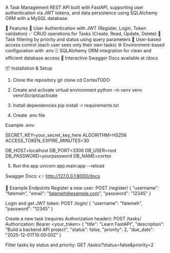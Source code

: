 A Task Management REST API built with FastAPI, supporting user authentication via JWT tokens, and data persistence using SQLAlchemy ORM with a MySQL database.

🚀 Features
🔐 User Authentication with JWT (Register, Login, Token validation)
✅ CRUD operations for Tasks (Create, Read, Update, Delete)
🧩 Task filtering by priority and status using query parameters
👥 User-based access control (each user sees only their own tasks)
⚙️ Environment-based configuration with .env
🗄️ SQLAlchemy ORM integration for clean and efficient database access
📘 Interactive Swagger Docs available at /docs

📦 Installation & Setup
1. Clone the repository
git clone
cd CortexTODO

2. Create and activate virtual environment
python -m venv venv
venv\Scripts\activate

3. Install dependencies
pip install -r requirements.txt

4. Create .env file

Example .env:

SECRET_KEY=your_secret_key_here
ALGORITHM=HS256
ACCESS_TOKEN_EXPIRE_MINUTES=30

DB_HOST=localhost
DB_PORT=3306
DB_USER=root
DB_PASSWORD=yourpassword
DB_NAME=cortex

5. Run the app
uvicorn app.main:app --reload


Swagger Docs: 👉 http://127.0.0.1:8000/docs

🧪 Example Endpoints
Register a new user:
POST /register/
{
  "username": "fatemeh",
  "email": "fatemeh@example.com",
  "password": "12345"
}

Login and get JWT token:
POST /login/
{
  "username": "fatemeh",
  "password": "12345"
}

Create a new task (requires Authorization header):
POST /tasks/
Authorization: Bearer <your_token>
{
  "title": "Learn FastAPI",
  "description": "Build a backend API project",
  "status": false,
  "priority": 2,
  "due_date": "2025-12-01T10:00:00Z"
}

Filter tasks by status and priority:
GET /tasks/?status=false&priority=2
